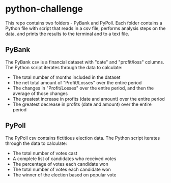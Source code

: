 # python-challenge

This repo contains two folders - PyBank and PyPoll. Each folder contains a Python file with script that reads in a csv file, performs analysis steps on the data, and prints the results to the terminal and to a text file.

## PyBank
The PyBank csv is a financial dataset with "date" and "profit/loss" columns. The Python script iterates through the data to calculate:

- The total number of months included in the dataset
- The net total amount of "Profit/Losses" over the entire period
- The changes in "Profit/Losses" over the entire period, and then the average of those changes
- The greatest increase in profits (date and amount) over the entire period
- The greatest decrease in profits (date and amount) over the entire period

## PyPoll
The PyPoll csv contains fictitious election data. The Python script iterates through the data to calculate:

- The total number of votes cast
- A complete list of candidates who received votes
- The percentage of votes each candidate won
- The total number of votes each candidate won
- The winner of the election based on popular vote